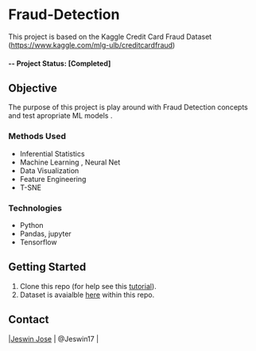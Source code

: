 # Fraud-Detection

This project is based on the Kaggle Credit Card Fraud Dataset (https://www.kaggle.com/mlg-ulb/creditcardfraud)

#### -- Project Status: [Completed]

## Objective
The purpose of this project is play around with Fraud Detection concepts and test apropriate ML models . 


### Methods Used
* Inferential Statistics
* Machine Learning , Neural Net
* Data Visualization
* Feature Engineering
* T-SNE 
### Technologies
* Python
* Pandas, jupyter
* Tensorflow 


## Getting Started

1. Clone this repo (for help see this [tutorial](https://help.github.com/articles/cloning-a-repository/)).
2. Dataset is avaialble [here](https://www.kaggle.com/mlg-ulb/creditcardfraud) within this repo.


## Contact
|[Jeswin Jose](https://github.com/Jeswin17) |     @Jeswin17   |

